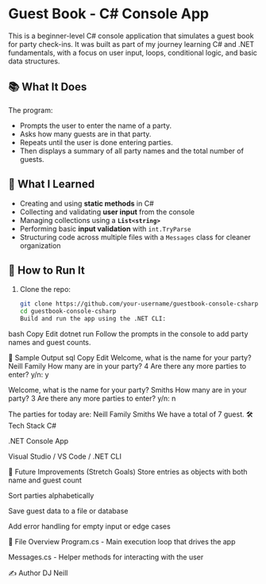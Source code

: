 # Guest Book - C# Console App

This is a beginner-level C# console application that simulates a guest book for party check-ins. It was built as part of my journey learning C# and .NET fundamentals, with a focus on user input, loops, conditional logic, and basic data structures.

## 📚 What It Does

The program:

- Prompts the user to enter the name of a party.
- Asks how many guests are in that party.
- Repeats until the user is done entering parties.
- Then displays a summary of all party names and the total number of guests.

## 🧠 What I Learned

- Creating and using **static methods** in C#
- Collecting and validating **user input** from the console
- Managing collections using a **`List<string>`**
- Performing basic **input validation** with `int.TryParse`
- Structuring code across multiple files with a `Messages` class for cleaner organization

## 🚀 How to Run It

1. Clone the repo:
   ```bash
   git clone https://github.com/your-username/guestbook-console-csharp.git
   cd guestbook-console-csharp
   Build and run the app using the .NET CLI:
   ```

bash
Copy
Edit
dotnet run
Follow the prompts in the console to add party names and guest counts.

🧩 Sample Output
sql
Copy
Edit
Welcome, what is the name for your party? Neill Family
How many are in your party? 4
Are there any more parties to enter? y/n: y

Welcome, what is the name for your party? Smiths
How many are in your party? 3
Are there any more parties to enter? y/n: n

The parties for today are:
Neill Family
Smiths
We have a total of 7 guest.
🛠️ Tech Stack
C#

.NET Console App

Visual Studio / VS Code / .NET CLI

🔄 Future Improvements (Stretch Goals)
Store entries as objects with both name and guest count

Sort parties alphabetically

Save guest data to a file or database

Add error handling for empty input or edge cases

📂 File Overview
Program.cs - Main execution loop that drives the app

Messages.cs - Helper methods for interacting with the user

✍️ Author
DJ Neill
